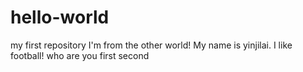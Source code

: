 # hello-world
my first repository
I'm from the other world! My name is yinjilai.
I like football! who are you
first second


